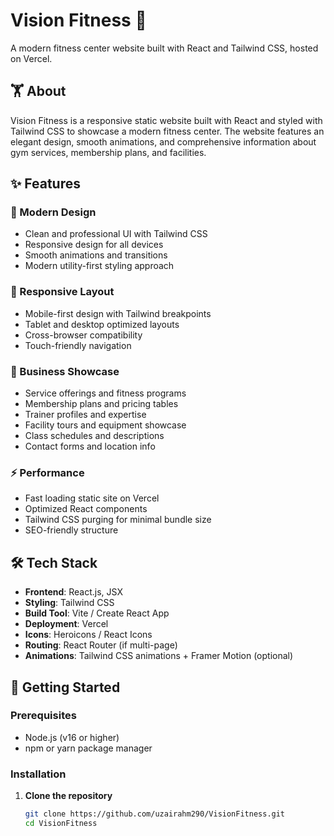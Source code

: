 # Vision Fitness 💪

A modern fitness center website built with React and Tailwind CSS, hosted on Vercel.

## 🏋️ About

Vision Fitness is a responsive static website built with React and styled with Tailwind CSS to showcase a modern fitness center. The website features an elegant design, smooth animations, and comprehensive information about gym services, membership plans, and facilities.

## ✨ Features

### 🎨 Modern Design
- Clean and professional UI with Tailwind CSS
- Responsive design for all devices
- Smooth animations and transitions
- Modern utility-first styling approach

### 📱 Responsive Layout
- Mobile-first design with Tailwind breakpoints
- Tablet and desktop optimized layouts
- Cross-browser compatibility
- Touch-friendly navigation

### 🏢 Business Showcase
- Service offerings and fitness programs
- Membership plans and pricing tables
- Trainer profiles and expertise
- Facility tours and equipment showcase
- Class schedules and descriptions
- Contact forms and location info

### ⚡ Performance
- Fast loading static site on Vercel
- Optimized React components
- Tailwind CSS purging for minimal bundle size
- SEO-friendly structure

## 🛠️ Tech Stack

- **Frontend**: React.js, JSX
- **Styling**: Tailwind CSS
- **Build Tool**: Vite / Create React App
- **Deployment**: Vercel
- **Icons**: Heroicons / React Icons
- **Routing**: React Router (if multi-page)
- **Animations**: Tailwind CSS animations + Framer Motion (optional)

## 🚀 Getting Started

### Prerequisites
- Node.js (v16 or higher)
- npm or yarn package manager

### Installation

1. **Clone the repository**
   ```bash
   git clone https://github.com/uzairahm290/VisionFitness.git
   cd VisionFitness
